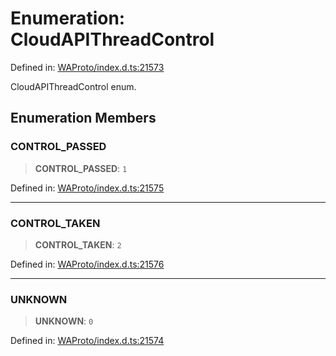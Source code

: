 # Enumeration: CloudAPIThreadControl

Defined in: [WAProto/index.d.ts:21573](https://github.com/Fokusdotid/bail/blob/0fe6346a5ff68a74eb71890335c982b44e2da604/WAProto/index.d.ts#L21573)

CloudAPIThreadControl enum.

## Enumeration Members

### CONTROL\_PASSED

> **CONTROL\_PASSED**: `1`

Defined in: [WAProto/index.d.ts:21575](https://github.com/Fokusdotid/bail/blob/0fe6346a5ff68a74eb71890335c982b44e2da604/WAProto/index.d.ts#L21575)

***

### CONTROL\_TAKEN

> **CONTROL\_TAKEN**: `2`

Defined in: [WAProto/index.d.ts:21576](https://github.com/Fokusdotid/bail/blob/0fe6346a5ff68a74eb71890335c982b44e2da604/WAProto/index.d.ts#L21576)

***

### UNKNOWN

> **UNKNOWN**: `0`

Defined in: [WAProto/index.d.ts:21574](https://github.com/Fokusdotid/bail/blob/0fe6346a5ff68a74eb71890335c982b44e2da604/WAProto/index.d.ts#L21574)
